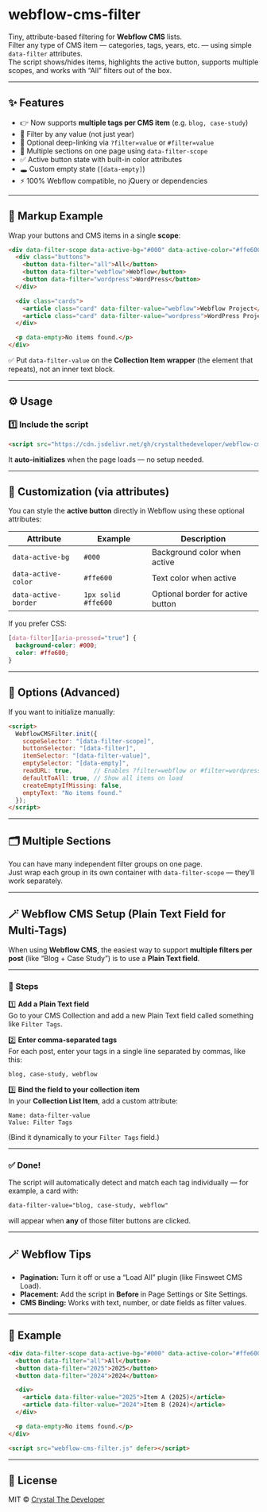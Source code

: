 # webflow-cms-filter

Tiny, attribute-based filtering for **Webflow CMS** lists.  
Filter any type of CMS item — categories, tags, years, etc. — using simple `data-filter` attributes.  
The script shows/hides items, highlights the active button, supports multiple scopes, and works with “All” filters out of the box.

---

## ✨ Features
- 👉 Now supports **multiple tags per CMS item** (e.g. `blog, case-study`)
- 🔘 Filter by any value (not just year)
- 🧭 Optional deep-linking via `?filter=value` or `#filter=value`
- 🧩 Multiple sections on one page using `data-filter-scope`
- ✅ Active button state with built-in color attributes
- 🕳️ Custom empty state (`[data-empty]`)
- ⚡ 100% Webflow compatible, no jQuery or dependencies

---

## 🧱 Markup Example

Wrap your buttons and CMS items in a single **scope**:

```html
<div data-filter-scope data-active-bg="#000" data-active-color="#ffe600">
  <div class="buttons">
    <button data-filter="all">All</button>
    <button data-filter="webflow">Webflow</button>
    <button data-filter="wordpress">WordPress</button>
  </div>

  <div class="cards">
    <article class="card" data-filter-value="webflow">Webflow Project</article>
    <article class="card" data-filter-value="wordpress">WordPress Project</article>
  </div>

  <p data-empty>No items found.</p>
</div>
```

✅ Put `data-filter-value` on the **Collection Item wrapper** (the element that repeats), not an inner text block.

---

## ⚙️ Usage

### 1️⃣ Include the script
```html
<script src="https://cdn.jsdelivr.net/gh/crystalthedeveloper/webflow-cms-filter@v1.0.2/webflow-cms-filter.js" defer></script>
```
It **auto-initializes** when the page loads — no setup needed.

---

## 🎨 Customization (via attributes)
You can style the **active button** directly in Webflow using these optional attributes:

| Attribute | Example | Description |
|------------|----------|-------------|
| `data-active-bg` | `#000` | Background color when active |
| `data-active-color` | `#ffe600` | Text color when active |
| `data-active-border` | `1px solid #ffe600` | Optional border for active button |

If you prefer CSS:
```css
[data-filter][aria-pressed="true"] {
  background-color: #000;
  color: #ffe600;
}
```

---

## 🧩 Options (Advanced)
If you want to initialize manually:

```html
<script>
  WebflowCMSFilter.init({
    scopeSelector: "[data-filter-scope]",
    buttonSelector: "[data-filter]",
    itemSelector: "[data-filter-value]",
    emptySelector: "[data-empty]",
    readURL: true,      // Enables ?filter=webflow or #filter=wordpress
    defaultToAll: true, // Show all items on load
    createEmptyIfMissing: false,
    emptyText: "No items found."
  });
</script>
```

---

## 🗂️ Multiple Sections

You can have many independent filter groups on one page.  
Just wrap each group in its own container with `data-filter-scope` — they’ll work separately.

---

## 🪄 Webflow CMS Setup (Plain Text Field for Multi-Tags)

When using **Webflow CMS**, the easiest way to support **multiple filters per post** (like “Blog + Case Study”) is to use a **Plain Text field**.

---

### 🧱 Steps

1️⃣ **Add a Plain Text field**  
Go to your CMS Collection and add a new Plain Text field called something like `Filter Tags`.

2️⃣ **Enter comma-separated tags**  
For each post, enter your tags in a single line separated by commas, like this:

```
blog, case-study, webflow
```

3️⃣ **Bind the field to your collection item**  
In your **Collection List Item**, add a custom attribute:

```
Name: data-filter-value
Value: Filter Tags
```

(Bind it dynamically to your `Filter Tags` field.)

---

### ✅ Done!
The script will automatically detect and match each tag individually — for example, a card with:

```html
data-filter-value="blog, case-study, webflow"
```

will appear when **any** of those filter buttons are clicked.

---

## 🪄 Webflow Tips

- **Pagination:** Turn it off or use a “Load All” plugin (like Finsweet CMS Load).  
- **Placement:** Add the script in **Before </body>** in Page Settings or Site Settings.  
- **CMS Binding:** Works with text, number, or date fields as filter values.

---

## 🧩 Example

```html
<div data-filter-scope data-active-bg="#000" data-active-color="#ffe600">
  <button data-filter="all">All</button>
  <button data-filter="2025">2025</button>
  <button data-filter="2024">2024</button>

  <div>
    <article data-filter-value="2025">Item A (2025)</article>
    <article data-filter-value="2024">Item B (2024)</article>
  </div>

  <p data-empty>No items found.</p>
</div>

<script src="webflow-cms-filter.js" defer></script>
```

---

## 📜 License
MIT © [Crystal The Developer](https://www.crystalthedeveloper.ca)
